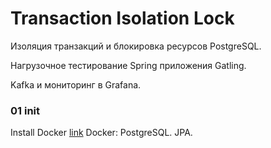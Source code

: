 # Transaction Isolation Lock
Изоляция транзакций и блокировка ресурсов PostgreSQL.

Нагрузочное тестирование Spring приложения Gatling.

Kafka и мониторинг в Grafana.

### 01 init
Install Docker [link](https://www.docker.com/)
Docker: PostgreSQL. JPA.

